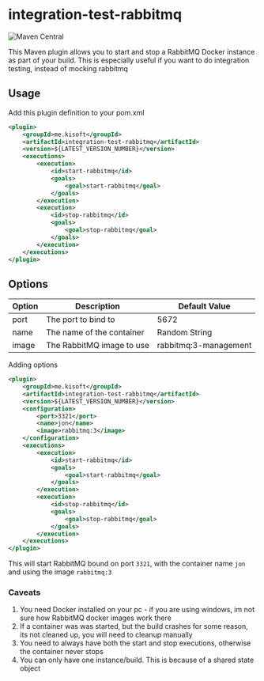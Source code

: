 # integration-test-rabbitmq
![Maven Central](https://maven-badges.herokuapp.com/maven-central/me.kisoft/integration-test-rabbitmq/badge.png)

This Maven plugin allows you to start and stop a RabbitMQ Docker instance as part
of your build. This is especially useful if you want to do integration testing, 
instead of mocking rabbitmq

## Usage

Add this plugin definition to your pom.xml
```xml
<plugin>
    <groupId>me.kisoft</groupId>
    <artifactId>integration-test-rabbitmq</artifactId>
    <version>${LATEST_VERSION_NUMBER}</version>
    <executions>
        <execution>
            <id>start-rabbitmq</id>
            <goals>
                <goal>start-rabbitmq</goal>
            </goals>
        </execution>
        <execution>
            <id>stop-rabbitmq</id>
            <goals>
                <goal>stop-rabbitmq</goal>
            </goals>
        </execution>
    </executions>
</plugin>
```

## Options

| Option | Description                      | Default Value         |
|--------|----------------------------------|-----------------------|
| port   | The port to bind to              |  5672                 |
| name   | The name of the container        | Random String         |
| image  | The RabbitMQ image to use        | rabbitmq:3-management |

Adding options

```xml
<plugin>
    <groupId>me.kisoft</groupId>
    <artifactId>integration-test-rabbitmq</artifactId>
    <version>${LATEST_VERSION_NUMBER}</version>
    <configuration>
        <port>3321</port>
        <name>jon</name>
        <image>rabbitmq:3</image>
    </configuration>
    <executions>
        <execution>
            <id>start-rabbitmq</id>
            <goals>
                <goal>start-rabbitmq</goal>
            </goals>
        </execution>
        <execution>
            <id>stop-rabbitmq</id>
            <goals>
                <goal>stop-rabbitmq</goal>
            </goals>
        </execution>
    </executions>
</plugin>
```
This will start RabbitMQ bound on port ```3321```, with the container name ```jon```
and using the image ```rabbitmq:3```

### Caveats

1. You need Docker installed on your pc - if you are using windows, im not sure how RabbitMQ docker images work there
2. If a container was was started, but the build crashes for some reason, its not cleaned up, you will 
need to cleanup manually
3. You need to always have both the start and stop executions, otherwise the container never stops
4. You can only have one instance/build. This is because of a shared state object